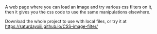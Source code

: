 A web page where you can load an image and try various css filters on it, then it gives you the css code to use the same manipulations elsewhere. 

Download the whole project to use with local files, or try it at 
https://saturdayxiii.github.io/CSS-image-filter/
